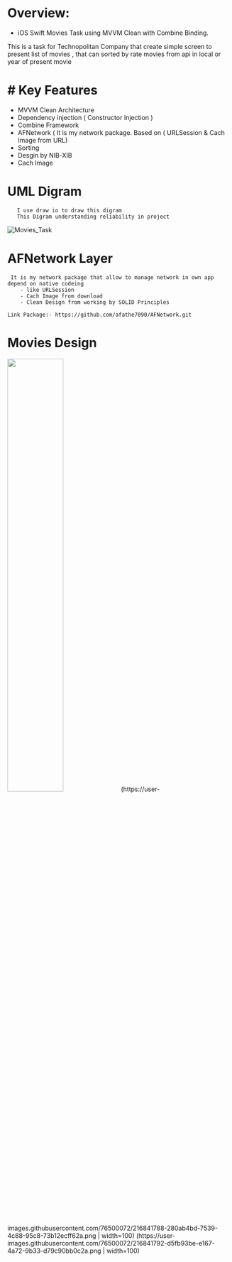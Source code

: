 # Overview:
- iOS Swift Movies Task using MVVM Clean with Combine Binding.

This is a task for Technopolitan Company that create simple screen to present list of movies , that can sorted by rate movies from api in local or year of present movie

# # Key Features

- MVVM Clean Architecture
- Dependency injection ( Constructor Injection )
- Combine Framework
- AFNetwork ( It is my network package. Based on ( URLSession & Cach Image from URL)
- Sorting 
- Desgin by NIB-XIB
- Cach Image 

# UML Digram 

       I use draw io to draw this digram 
       This Digram understanding reliability in project 
![Movies_Task](https://user-images.githubusercontent.com/76500072/216841298-6d15fc1c-2d3d-43a4-a43d-7778e7342e4e.png)

# AFNetwork Layer 

     It is my network package that allow to manage network in own app depend on native codeing
        - like URLSession 
        - Cach Image from download
        - Clean Design from working by SOLID Principles
        
    Link Package:- https://github.com/afathe7090/AFNetwork.git
  
  
 #  Movies Design  
 <img src="https://user-images.githubusercontent.com/76500072/216841788-280ab4bd-7539-4c88-95c8-73b12ecff62a.png" width=50% height=50%>
(https://user-images.githubusercontent.com/76500072/216841788-280ab4bd-7539-4c88-95c8-73b12ecff62a.png | width=100) 
(https://user-images.githubusercontent.com/76500072/216841792-d5fb93be-e167-4a72-9b33-d79c90bb0c2a.png | width=100)
 
 
 

